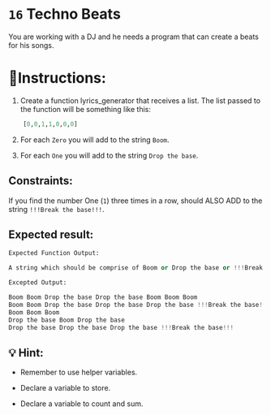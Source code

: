 # `16` Techno Beats

You are working with a DJ and he needs a program that can create a beats for his songs.

# 📝Instructions:

1. Create a function lyrics_generator that receives a list. The list passed to the function will be something like this:
```py
    [0,0,1,1,0,0,0]
```
2. For each `Zero` you will add to the string `Boom`.

3. For each `One` you will add to the string `Drop the base`.

## Constraints:

If you find the number One (`1`) three times in a row, should ALSO ADD to the string `!!!Break the base!!!`.


## Expected result:

```py
Expected Function Output:

A string which should be comprise of Boom or Drop the base or !!!Break the base!!!

Excepted Output:

Boom Boom Drop the base Drop the base Boom Boom Boom
Boom Boom Drop the base Drop the base Drop the base !!!Break the base!!! Boom Boom Boom
Boom Boom Boom
Drop the base Boom Drop the base
Drop the base Drop the base Drop the base !!!Break the base!!!
```


## 💡 Hint:

- Remember to use helper variables.

- Declare a variable to store.

- Declare a variable to count and sum.
